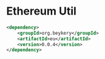 # Ethereum Util

```xml
<dependency>
    <groupId>org.beykery</groupId>
    <artifactId>eu</artifactId>
    <version>0.0.4</version>
</dependency>
```
